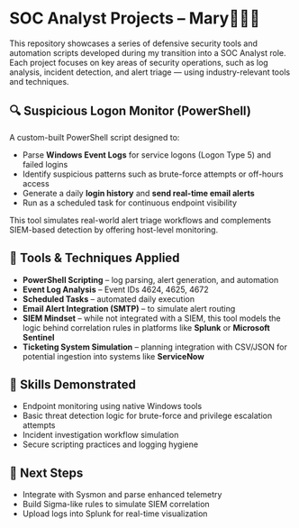 # SOC Analyst Projects – Mary👩🏽‍💻

This repository showcases a series of defensive security tools and automation scripts developed during my transition into a SOC Analyst role. Each project focuses on key areas of security operations, such as log analysis, incident detection, and alert triage — using industry-relevant tools and techniques.

## 🔍 Suspicious Logon Monitor (PowerShell)

A custom-built PowerShell script designed to:

- Parse **Windows Event Logs** for service logons (Logon Type 5) and failed logins
- Identify suspicious patterns such as brute-force attempts or off-hours access
- Generate a daily **login history** and **send real-time email alerts**
- Run as a scheduled task for continuous endpoint visibility

This tool simulates real-world alert triage workflows and complements SIEM-based detection by offering host-level monitoring.

## 🔧 Tools & Techniques Applied

- **PowerShell Scripting** – log parsing, alert generation, and automation
- **Event Log Analysis** – Event IDs 4624, 4625, 4672
- **Scheduled Tasks** – automated daily execution
- **Email Alert Integration (SMTP)** – to simulate alert routing
- **SIEM Mindset** – while not integrated with a SIEM, this tool models the logic behind correlation rules in platforms like **Splunk** or **Microsoft Sentinel**
- **Ticketing System Simulation** – planning integration with CSV/JSON for potential ingestion into systems like **ServiceNow**

## 🧠 Skills Demonstrated

- Endpoint monitoring using native Windows tools
- Basic threat detection logic for brute-force and privilege escalation attempts
- Incident investigation workflow simulation
- Secure scripting practices and logging hygiene

## 🎯 Next Steps

- Integrate with Sysmon and parse enhanced telemetry
- Build Sigma-like rules to simulate SIEM correlation
- Upload logs into Splunk for real-time visualization
